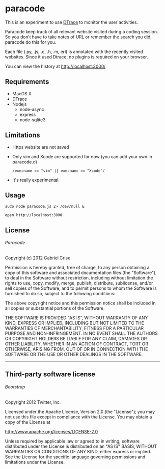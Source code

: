 paracode
=============

This is an experiment to use [DTrace](http://en.wikipedia.org/wiki/DTrace) to monitor the user activities. 

Paracode keep track of all relevant website visited during a coding session. So you don't have to take notes of URL or remember the search you did, paracode do this for you.

Each file (.py, .js, .c, .h, .m, erl) is annotated with the recently visited websites. Since it used Dtrace, no plugins is required on your browser.

You can view the history at [http://localhost:3000/](http://localhost:3000/)


Requirements
-----------

- MacOS X
- DTrace
- Nodejs
	- node-async
	- express
	- node-sqlite3

Limitations
-----------
- Https website are not saved
- Only vim and Xcode are supported for now (you can add your own in paracode.d)
	
	 `/execname == "vim" || execname == "Xcode"/`

- It's really experimental


Usage
-----------
`sudo node paracode.js 2> /dev/null &`

`open http://localhost:3000`

License
-----------

###### Paracode ######

Copyright (c) 2012 Gabriel Grise <ggrise at ggri.se>

Permission is hereby granted, free of charge, to any person obtaining a copy of this software and associated documentation files (the "Software"), to deal in the Software without restriction, including without limitation the rights to use, copy, modify, merge, publish, distribute, sublicense, and/or sell copies of the Software, and to permit persons to whom the Software is furnished to do so, subject to the following conditions:

The above copyright notice and this permission notice shall be included in all copies or substantial portions of the Software.

THE SOFTWARE IS PROVIDED "AS IS", WITHOUT WARRANTY OF ANY KIND, EXPRESS OR IMPLIED, INCLUDING BUT NOT LIMITED TO THE WARRANTIES OF MERCHANTABILITY, FITNESS FOR A PARTICULAR PURPOSE AND NON-INFRINGEMENT. IN NO EVENT SHALL THE AUTHORS OR COPYRIGHT HOLDERS BE LIABLE FOR ANY CLAIM, DAMAGES OR OTHER LIABILITY, WHETHER IN AN ACTION OF CONTRACT, TORT OR OTHERWISE, ARISING FROM, OUT OF OR IN CONNECTION WITH THE SOFTWARE OR THE USE OR OTHER DEALINGS IN THE SOFTWARE.


----------------------------------------------------------

Third-party software license
------------------

###### Bootstrap ######

Copyright 2012 Twitter, Inc.

Licensed under the Apache License, Version 2.0 (the "License"); you may not use this file except in compliance with the License. You may obtain a copy of the License at

http://www.apache.org/licenses/LICENSE-2.0

Unless required by applicable law or agreed to in writing, software distributed under the License is distributed on an "AS IS" BASIS, WITHOUT WARRANTIES OR CONDITIONS OF ANY KIND, either express or implied.
See the License for the specific language governing permissions and limitations under the License.
